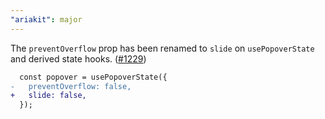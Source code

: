 ```yaml
---
"ariakit": major
---
```


The `preventOverflow` prop has been renamed to `slide` on `usePopoverState` and derived state hooks. ([#1229](https://github.com/ariakit/ariakit/pull/1229))

```diff
  const popover = usePopoverState({
-   preventOverflow: false,
+   slide: false,
  });
```
